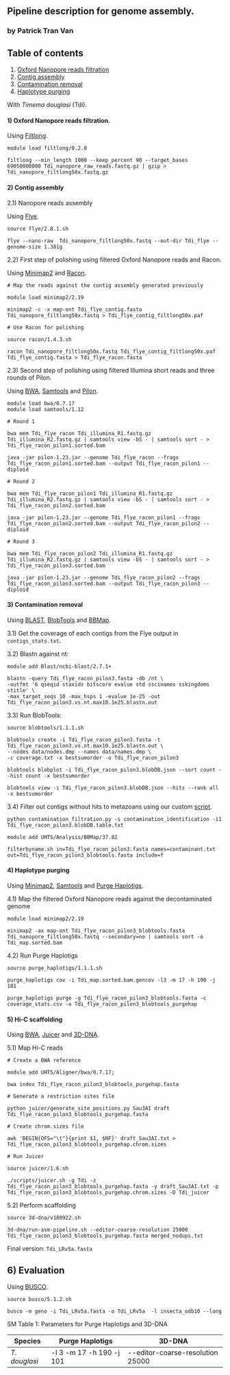 ## Pipeline description for genome assembly.
### by Patrick Tran Van 

## Table of contents

1. [Oxford Nanopore reads filtration](#1)
2. [Contig assembly](#2)
3. [Contamination removal](#3)
4. [Haplotype purging](#4)

With *Timema douglasi* (Tdi).

#### <a name="1"></a>1) Oxford Nanopore reads filtration. 

Using [Filtlong](https://github.com/rrwick/Filtlong).

```
module load filtlong/0.2.0 

filtlong --min_length 1000 --keep_percent 90 --target_bases 69050000000 Tdi_nanopore_raw_reads.fastq.gz | gzip > Tdi_nanopore_filtlong50x.fastq.gz
```

#### <a name="2"></a>2) Contig assembly

2.1) Nanopore reads assembly

Using [Flye](https://github.com/fenderglass/Flye).

```
source flye/2.8.1.sh

flye --nano-raw  Tdi_nanopore_filtlong50x.fastq --out-dir Tdi_flye --genome-size 1.381g
```

2.2) First step of polishing using filtered Oxford Nanopore reads and Racon. 

Using [Minimap2](https://github.com/lh3/minimap2) and [Racon](https://github.com/lbcb-sci/racon).

```
# Map the reads against the contig assembly generated previously

module load minimap2/2.19

minimap2 -c -x map-ont Tdi_flye_contig.fasta Tdi_nanopore_filtlong50x.fastq > Tdi_flye_contig_filtlong50x.paf

# Use Racon for polishing

source racon/1.4.3.sh

racon Tdi_nanopore_filtlong50x.fastq Tdi_flye_contig_filtlong50x.paf Tdi_flye_contig.fasta > Tdi_flye_racon.fasta
```

2.3) Second step of polishing using filtered Illumina short reads and three rounds of Pilon. 

Using [BWA](https://github.com/lh3/bwa), [Samtools](https://www.htslib.org/) and [Pilon](https://github.com/broadinstitute/pilon).

```
module load bwa/0.7.17
module load samtools/1.12

# Round 1

bwa mem Tdi_flye_racon Tdi_illumina_R1.fastq.gz Tdi_illumina_R2.fastq.gz | samtools view -bS - | samtools sort - > Tdi_flye_racon_pilon1.sorted.bam

java -jar pilon-1.23.jar --genome Tdi_flye_racon --frags Tdi_flye_racon_pilon1.sorted.bam --output Tdi_flye_racon_pilon1 --diploid

# Round 2

bwa mem Tdi_flye_racon_pilon1 Tdi_illumina_R1.fastq.gz Tdi_illumina_R2.fastq.gz | samtools view -bS - | samtools sort - > Tdi_flye_racon_pilon2.sorted.bam

java -jar pilon-1.23.jar --genome Tdi_flye_racon_pilon1 --frags Tdi_flye_racon_pilon2.sorted.bam --output Tdi_flye_racon_pilon2 --diploid

# Round 3

bwa mem Tdi_flye_racon_pilon2 Tdi_illumina_R1.fastq.gz Tdi_illumina_R2.fastq.gz | samtools view -bS - | samtools sort - > Tdi_flye_racon_pilon3.sorted.bam

java -jar pilon-1.23.jar --genome Tdi_flye_racon_pilon2 --frags Tdi_flye_racon_pilon3.sorted.bam --output Tdi_flye_racon_pilon3 --diploid
```


#### <a name="3"></a>3) Contamination removal

Using [BLAST](https://blast.ncbi.nlm.nih.gov/Blast.cgi), [BlobTools](https://github.com/DRL/blobtools) and [BBMap](https://sourceforge.net/projects/bbmap/).

3.1) Get the coverage of each contigs from the Flye output in `contigs_stats.txt`.

3.2) Blastn against nt:

```
module add Blast/ncbi-blast/2.7.1+
 
blastn -query Tdi_flye_racon_pilon3.fasta -db /nt \
-outfmt '6 qseqid staxids bitscore evalue std sscinames sskingdoms stitle' \
-max_target_seqs 10 -max_hsps 1 -evalue 1e-25 -out Tdi_flye_racon_pilon3.vs.nt.max10.1e25.blastn.out
```

3.3) Run BlobTools:

```
source blobtools/1.1.1.sh

blobtools create -i Tdi_flye_racon_pilon3.fasta -t Tdi_flye_racon_pilon3.vs.nt.max10.1e25.blastn.out \
--nodes data/nodes.dmp --names data/names.dmp \
-c coverage.txt -x bestsumorder -o Tdi_flye_racon_pilon3

blobtools blobplot -i Tdi_flye_racon_pilon3.blobDB.json --sort count --hist count -x bestsumorder

blobtools view -i Tdi_flye_racon_pilon3.blobDB.json --hits --rank all -x bestsumorder
```

3.4) Filter out contigs without hits to metazoans using our custom [script](https://github.com/AsexGenomeEvol/HD_Oppiella/blob/master/assembly/contamination_filtration.py).

```
python contamination_filtration.py -s contamination_identification -i1 Tdi_flye_racon_pilon3.blobDB.table.txt

module add UHTS/Analysis/BBMap/37.82

filterbyname.sh in=Tdi_flye_racon_pilon3.fasta names=contaminant.txt out=Tdi_flye_racon_pilon3_blobtools.fasta include=f 
```

#### <a name="4"></a>4) Haplotype purging

Using [Minimap2](https://github.com/lh3/minimap2), [Samtools](https://www.htslib.org/) and [Purge Haplotigs](https://bitbucket.org/mroachawri/purge_haplotigs/src/master/).

4.1) Map the filtered Oxford Nanopore reads against the decontaminated genome

```
module load minimap2/2.19

minimap2 -ax map-ont Tdi_flye_racon_pilon3_blobtools.fasta Tdi_nanopore_filtlong50x.fastq --secondary=no | samtools sort -o Tdi_map.sorted.bam
```

4.2) Run Purge Haplotigs

```
source purge_haplotigs/1.1.1.sh

purge_haplotigs cov -i Tdi_map.sorted.bam.gencov -l3 -m 17 -h 190 -j 101

purge_haplotigs purge -g Tdi_flye_racon_pilon3_blobtools.fasta -c coverage_stats.csv -o Tdi_flye_racon_pilon3_blobtools_purgehap
```

#### <a name="5"></a>5) Hi-C scaffolding

Using [BWA](https://github.com/lh3/minimap2), [Juicer](https://www.htslib.org/) and [3D-DNA](https://github.com/aidenlab/3d-dna).

5.1) Map Hi-C reads

```
# Create a BWA reference

module add UHTS/Aligner/bwa/0.7.17;

bwa index Tdi_flye_racon_pilon3_blobtools_purgehap.fasta 

# Generate a restriction sites file 

python juicer/generate_site_positions.py Sau3AI draft Tdi_flye_racon_pilon3_blobtools_purgehap.fasta

# Create chrom.sizes file

awk 'BEGIN{OFS="\t"}{print $1, $NF}' draft_Sau3AI.txt > Tdi_flye_racon_pilon3_blobtools_purgehap.chrom.sizes

# Run Juicer

source juicer/1.6.sh

./scripts/juicer.sh -g Tdi -z Tdi_flye_racon_pilon3_blobtools_purgehap.fasta -y draft_Sau3AI.txt -p Tdi_flye_racon_pilon3_blobtools_purgehap.chrom.sizes -D Tdi_juicer
```

5.2) Perform scaffolding

```
source 3d-dna/v180922.sh

3d-dna/run-asm-pipeline.sh --editor-coarse-resolution 25000 Tdi_flye_racon_pilon3_blobtools_purgehap.fasta merged_nodups.txt
```

Final version: `Tdi_LRv5a.fasta`

## <a name="6"></a>6) Evaluation


Using [BUSCO](http://busco.ezlab.org/).

```
source busco/5.1.2.sh

busco -m geno -i Tdi_LRv5a.fasta -o Tdi_LRv5a  -l insecta_odb10 --long
```


SM Table 1:  Parameters for Purge Haplotigs and 3D-DNA

|   **Species**         | Purge Haplotigs          | 3D-DNA                            |
|-----------------------|--------------------------|-----------------------------------|
|   *T. douglasi*       | -l 3 -m 17 -h 190 -j 101 | --editor-coarse-resolution 25000  |


